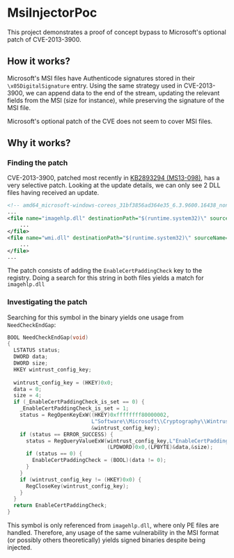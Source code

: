 # MsiInjectorPoc

This project demonstrates a proof of concept bypass to Microsoft's optional patch of CVE-2013-3900.

## How it works?
Microsoft's MSI files have Authenticode signatures stored in their `\x05DigitalSignature` entry. Using the same strategy used in CVE-2013-3900, we can append data to the end of the stream, updating the relevant fields from the MSI (size for instance), while preserving the signature of the MSI file.

Microsoft's optional patch of the CVE does not seem to cover MSI files. 

## Why it works?

### Finding the patch
CVE-2013-3900, patched most recently in [KB2893294 (MS13-098)](https://www.catalog.update.microsoft.com/Search.aspx?q=MS13-098), has a very selective patch. Looking at the update details, we can only see 2 DLL files having received an update.

```xml
<!-- amd64_microsoft-windows-coreos_31bf3856ad364e35_6.3.9600.16438_none_164ab8fc121c2479.manifest -->
...
<file name="imagehlp.dll" destinationPath="$(runtime.system32)\" sourceName="imagehlp.dll" sourcePath=".\" importPath="$(build.nttree)\">
	...
</file>
<file name="wmi.dll" destinationPath="$(runtime.system32)\" sourceName="wmi.dll" sourcePath=".\" importPath="$(build.nttree)\">
	...
</file>
...
```

The patch consists of adding the `EnableCertPaddingCheck` key to the registry. Doing a search for this string in both files yields a match for `imagehlp.dll`

### Investigating the patch
Searching for this symbol in the binary yields one usage from `NeedCheckEndGap`:
```c
BOOL NeedCheckEndGap(void)
{
  LSTATUS status;
  DWORD data;
  DWORD size;
  HKEY wintrust_config_key;
  
  wintrust_config_key = (HKEY)0x0;
  data = 0;
  size = 4;
  if (_EnableCertPaddingCheck_is_set == 0) {
    _EnableCertPaddingCheck_is_set = 1;
    status = RegOpenKeyExW((HKEY)0xffffffff80000002,
                           L"Software\\Microsoft\\Cryptography\\Wintrust\\Config",0,0x20019,
                           &wintrust_config_key);
    if (status == ERROR_SUCCESS) {
      status = RegQueryValueExW(wintrust_config_key,L"EnableCertPaddingCheck",(LPDWORD)0x0,
                                (LPDWORD)0x0,(LPBYTE)&data,&size);
      if (status == 0) {
        EnableCertPaddingCheck = (BOOL)(data != 0);
      }
    }
    if (wintrust_config_key != (HKEY)0x0) {
      RegCloseKey(wintrust_config_key);
    }
  }
  return EnableCertPaddingCheck;
}
```

This symbol is only referenced from `imagehlp.dll`, where only PE files are handled. Therefore, any usage of the same vulnerability in the MSI format (or possibly others theoretically) yields signed binaries despite being injected.